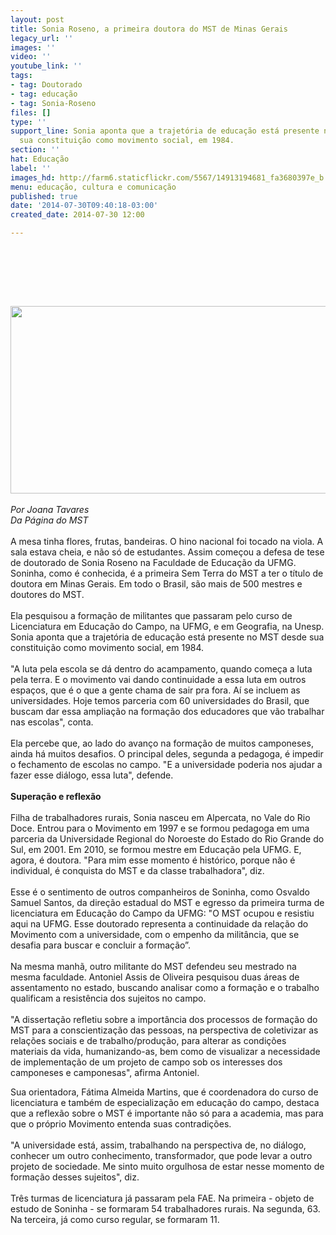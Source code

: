 ```yaml
---
layout: post
title: Sonia Roseno, a primeira doutora do MST de Minas Gerais
legacy_url: ''
images: ''
video: ''
youtube_link: ''
tags:
- tag: Doutorado
- tag: educação
- tag: Sonia-Roseno
files: []
type: ''
support_line: Sonia aponta que a trajetória de educação está presente no MST desde
  sua constituição como movimento social, em 1984.
section: ''
hat: Educação
label: ''
images_hd: http://farm6.staticflickr.com/5567/14913194681_fa3680397e_b.jpg
menu: educação, cultura e comunicação
published: true
date: '2014-07-30T09:40:18-03:00'
created_date: 2014-07-30 12:00

---
```

<h1>&nbsp;</h1>

<p><br />
<img alt="" height="300" src="http://mst.org.br/sites/default/files/sonia2.jpg" width="600" /><br />
<br />
<em>Por Joana Tavares<br />
Da P&aacute;gina do MST</em><br />
<br />
A mesa tinha flores, frutas, bandeiras. O hino nacional foi tocado na viola. A sala estava cheia, e n&atilde;o s&oacute; de estudantes. Assim come&ccedil;ou a defesa de tese de doutorado de Sonia Roseno na Faculdade de Educa&ccedil;&atilde;o da UFMG. Soninha, como &eacute; conhecida, &eacute; a primeira Sem Terra do MST a ter o t&iacute;tulo de doutora em Minas Gerais. Em todo o Brasil, s&atilde;o mais de 500 mestres e doutores do MST.<br />
<br />
Ela pesquisou a forma&ccedil;&atilde;o de militantes que passaram pelo curso de Licenciatura em Educa&ccedil;&atilde;o do Campo, na UFMG, e em Geografia, na Unesp. Sonia aponta que a trajet&oacute;ria de educa&ccedil;&atilde;o est&aacute; presente no MST desde sua constitui&ccedil;&atilde;o como movimento social, em 1984.&nbsp;<br />
<br />
&quot;A luta pela escola se d&aacute; dentro do acampamento, quando come&ccedil;a a luta pela terra. E o movimento vai dando continuidade a essa luta em outros espa&ccedil;os, que &eacute; o que a gente chama de sair pra fora. A&iacute; se incluem as universidades. Hoje temos parceria com 60 universidades do Brasil, que buscam dar essa amplia&ccedil;&atilde;o na forma&ccedil;&atilde;o dos educadores que v&atilde;o trabalhar nas escolas&quot;, conta.<br />
<br />
Ela percebe que, ao lado do avan&ccedil;o na forma&ccedil;&atilde;o de muitos camponeses, ainda h&aacute; muitos desafios. O principal deles, segunda a pedagoga, &eacute; impedir o fechamento de escolas no campo. &quot;E a universidade poderia nos ajudar a fazer esse di&aacute;logo, essa luta&quot;, defende.<br />
<br />
<strong>Supera&ccedil;&atilde;o e reflex&atilde;o</strong><br />
<br />
Filha de trabalhadores rurais, Sonia nasceu em Alpercata, no Vale do Rio Doce. Entrou para o Movimento em 1997 e se formou pedagoga em uma parceria da Universidade Regional do Noroeste do Estado do Rio Grande do Sul, em 2001. Em 2010, se formou mestre em Educa&ccedil;&atilde;o pela UFMG. E, agora, &eacute; doutora. &quot;Para mim esse momento &eacute; hist&oacute;rico, porque n&atilde;o &eacute; individual, &eacute; conquista do MST e da classe trabalhadora&quot;, diz.<br />
<br />
Esse &eacute; o sentimento de outros companheiros de Soninha, como Osvaldo Samuel Santos, da dire&ccedil;&atilde;o estadual do MST e egresso da primeira turma de licenciatura em Educa&ccedil;&atilde;o do Campo da UFMG: &quot;O MST ocupou e resistiu aqui na UFMG. Esse doutorado representa a continuidade da rela&ccedil;&atilde;o do Movimento com a universidade, com o empenho da milit&acirc;ncia, que se desafia para buscar e concluir a forma&ccedil;&atilde;o&rdquo;.<br />
<br />
Na mesma manh&atilde;, outro militante do MST defendeu seu mestrado na mesma faculdade. Antoniel Assis de Oliveira pesquisou duas &aacute;reas de assentamento no estado, buscando analisar como a forma&ccedil;&atilde;o e o trabalho qualificam a resist&ecirc;ncia dos sujeitos no campo.<br />
<br />
&quot;A disserta&ccedil;&atilde;o refletiu sobre a import&acirc;ncia dos processos de forma&ccedil;&atilde;o do MST para a conscientiza&ccedil;&atilde;o das pessoas, na perspectiva de coletivizar as rela&ccedil;&otilde;es sociais e de trabalho/produ&ccedil;&atilde;o, para alterar as condi&ccedil;&otilde;es materiais da vida, humanizando-as, bem como de visualizar a necessidade de implementa&ccedil;&atilde;o de um projeto de campo sob os interesses dos camponeses e camponesas&quot;, afirma Antoniel.</p>

<p>Sua orientadora, F&aacute;tima Almeida Martins, que &eacute; coordenadora do curso de licenciatura e tamb&eacute;m de especializa&ccedil;&atilde;o em educa&ccedil;&atilde;o do campo, destaca que a reflex&atilde;o sobre o MST &eacute; importante n&atilde;o s&oacute; para a academia, mas para que o pr&oacute;prio Movimento entenda suas contradi&ccedil;&otilde;es.<br />
<br />
&quot;A universidade est&aacute;, assim, trabalhando na perspectiva de, no di&aacute;logo, conhecer um outro conhecimento, transformador, que pode levar a outro projeto de sociedade. Me sinto muito orgulhosa de estar nesse momento de forma&ccedil;&atilde;o desses sujeitos&quot;, diz.<br />
<br />
Tr&ecirc;s turmas de licenciatura j&aacute; passaram pela FAE. Na primeira - objeto de estudo de Soninha - se formaram 54 trabalhadores rurais. Na segunda, 63. Na terceira, j&aacute; como curso regular, se formaram 11.</p>
